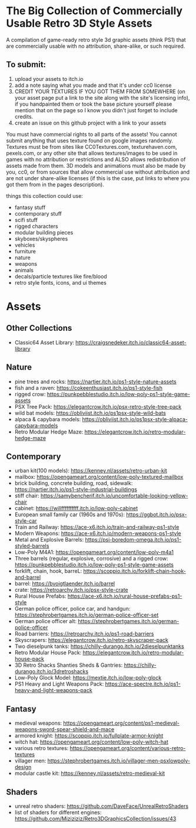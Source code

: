 # The Big Collection of Commercially Usable Retro 3D Style Assets
A compilation of game-ready retro style 3d graphic assets (think PS1) that are commercially usable with no attribution, share-alike, or such required.

## To submit:
1. upload your assets to itch.io
2. add a note saying what you made and that it's under cc0 license
3. CREDIT YOUR TEXTURES IF YOU GOT THEM FROM SOMEWHERE (on your asset page put a link to the site along with the site's licensing info), if you handpainted them or took the base picture yourself please mention that on the page so I know you didn't just forget to include credits.
4. create an issue on this github project with a link to your assets

You must have commercial rights to all parts of the assets! You cannot submit anything that uses texture found on google images randomly. Textures must be from sites like CC0Textures.com, texturehaven.com, pexels.com, or any other site that allows textures/images to be used in games with no attribution or restrictions and ALSO allows redistribution of assets made from them.  3D models and animations must also be made by you, cc0, or from sources that allow commercial use without attribution and are not under share-alike licenses (if this is the case, put links to where you got them from in the pages description).

things this collection could use:
* fantasy stuff
* contemporary stuff
* scifi stuff
* rigged characters
* modular building pieces
* skyboxes/skyspheres
* vehicles
* furniture
* nature
* weapons
* animals
* decals/particle textures like fire/blood
* retro style fonts, icons, and ui themes

# Assets

## Other Collections
* Classic64 Asset Library: https://craigsnedeker.itch.io/classic64-asset-library

## Nature
* pine trees and rocks: https://nartier.itch.io/ps1-style-nature-assets
* fish and a raven: https://cokeenthusiast.itch.io/ps1-style-fish
* rigged crow: https://punkpebblestudio.itch.io/low-poly-ps1-style-game-assets
* PSX Tree Pack: https://elegantcrow.itch.io/psx-retro-style-tree-pack
* wild bat models: https://obliviist.itch.io/ps1psx-style-wild-bats
* alpaca & capybara models: https://obliviist.itch.io/ps1psx-style-alpaca-capybara-models
* Retro Modular Hedge Maze: https://elegantcrow.itch.io/retro-modular-hedge-maze

## Contemporary
* urban kit(100 models): https://kenney.nl/assets/retro-urban-kit
* mailbox: https://opengameart.org/content/low-poly-textured-mailbox
* brick building, concrete building, road, sidewalk: https://nartier.itch.io/ps1-style-industrial-buildings
* stiff chair: https://samybencherif.itch.io/uncomfortable-looking-yellow-chair
* cabinet: https://willffffffffff.itch.io/low-poly-cabinet
* European small family car (1960s and 1970s): https://ggbot.itch.io/psx-style-car
* Train and Railway: https://ace-x6.itch.io/train-and-railway-ps1-style
* Modern Weapons: https://ace-x6.itch.io/modern-weapons-ps1-style
* Metal and Explosive Barrels: https://psi-boredom-omega.itch.io/ps1-styled-barrels
* Low-Poly M4A1: https://opengameart.org/content/low-poly-m4a1
* Three barrels (regular, explosive, corrosive) and a rigged crow: https://punkpebblestudio.itch.io/low-poly-ps1-style-game-assets
* forklift, chain, hook, barreL: https://scoppio.itch.io/forklift-chain-hook-and-barrel
* barrel: https://bvoigtlaender.itch.io/barrel
* crate: https://retroarchy.itch.io/psx-style-crate
* Rural House Prefabs: https://ace-x6.itch.io/rural-house-prefabs-ps1-style
* German police officer, police car, and handgun: https://stephrobertgames.itch.io/german-police-officer-set
* German police officer alt: https://stephrobertgames.itch.io/german-police-officer
* Road barriers: https://retroarchy.itch.io/ps1-road-barriers
* Skyscrapers: https://elegantcrow.itch.io/retro-skyscraper-pack
* Two dieselpunk tanks: https://chilly-durango.itch.io/2dieselpunktanks
* Retro Modular House Pack: https://elegantcrow.itch.io/retro-modular-house-pack
* 3D Retro Shacks Shanties Sheds & Gantries: https://chilly-durango.itch.io/3dretroshacks
* Low-Poly Glock Model: https://mextie.itch.io/low-poly-glock
* PS1 Heavy and Light Weapons Pack: https://ace-spectre.itch.io/ps1-heavy-and-light-weapons-pack

## Fantasy
* medieval weapons: https://opengameart.org/content/ps1-medieval-weapons-sword-spear-shield-and-mace
* armored knight: https://scoppio.itch.io/fullplate-armor-knight
* witch hat: https://opengameart.org/content/low-poly-witch-hat
* various retro textures: https://opengameart.org/content/various-retro-textures
* villager men: https://stephrobertgames.itch.io/villager-men-psxlowpoly-design
* modular castle kit: https://kenney.nl/assets/retro-medieval-kit

## Shaders
* unreal retro shaders: https://github.com/DaveFace/UnrealRetroShaders
* list of shaders for different engines: https://github.com/Miziziziz/Retro3DGraphicsCollection/issues/43
